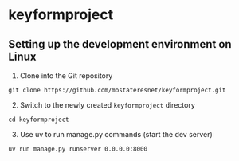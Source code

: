 # keyformproject
## Setting up the development environment on Linux
1. Clone into the Git repository

  ```shell
  git clone https://github.com/mostateresnet/keyformproject.git
  ```
2. Switch to the newly created `keyformproject` directory

  ```shell
  cd keyformproject
  ```
3. Use uv to run manage.py commands (start the dev server)

  ```shell
  uv run manage.py runserver 0.0.0.0:8000
  ```
